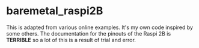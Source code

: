 # baremetal_raspi2B
This is adapted from various online examples. It's my own code inspired by some others. The documentation for the pinouts of the Raspi 2B is **TERRIBLE** so a lot of this is a result of trial and error.
